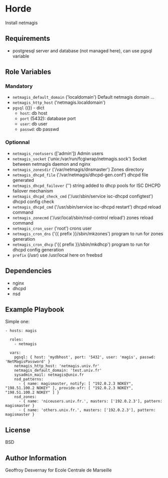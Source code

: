 Horde
=====

Install netmagis

Requirements
------------

* postgresql server and database (not managed here), can use pgsql variable

Role Variables
--------------

### Mandatory

* `netmagis_default_domain` ('localdomain')
  Default netmagis domain …
* `netmagis_http_host` ('netmagis.localdomain')
* `pgsql` ({}) - dict
  * `host`: db host
  * `port` (5432): database port
  * `user`: db user
  * `passwd`: db passwd

### Optionnal

* `netmagis_rootusers` (['admin'])
  Admin users
* `netmagis_socket` ('unix:/var/run/fcgiwrap/netmagis.sock')
  Socket between netmagis daemon and nginx
* `netmagis_zonesdir` ('/var/netmagis/dnsmaster')
  Zones directory
* `netmagis_dhcpd_file` ('/var/netmagis/dhcpd-gen.conf')
  dhcpd file generated
* `netmagis_dhcpd_failover` ('')
  string added to dhcp pools for ISC DHCPD failover mechanism
* `netmagis_dhcpd_check_cmd` ('/usr/sbin/service isc-dhcpd configtest')
  dhcpd config check
* `netmagis_dhcpd_cmd` ('/usr/sbin/service isc-dhcpd restart')
  dhcpd reload command
* `netmagis_zonecmd` ('/usr/local/sbin/nsd-control reload')
  zones reload command
* `netmagis_cron_user` ('root')
  crons user
* `netmagis_cron_dns` ('{{ prefix }}/sbin/mkzones')
  program to run for zones generation
* `netmagis_cron_dhcp` ('{{ prefix }}/sbin/mkdhcp')
  program to run for dhcpd config generation
* `prefix` (/usr)
  use /usr/local here on freebsd

Dependencies
------------

* nginx
* dhcpd
* nsd

Example Playbook
----------------

Simple one:

    - hosts: magis

      roles:
        - netmagis

      vars:
        pgsql: { host: 'mydbhost', port: '5432', user: 'magis', passwd: 'NetMagisPassword' }
        netmagis_http_host: 'netmagis.univ.fr'
        netmagis_default_domain: 'test.univ.fr'
        sysadmin_mail: netmagis@univ.fr
        nsd_patterns:
          - { name: magismaster, notify: [ "192.0.2.3 NOKEY", "198.51.100.2 NOKEY" ], provide-xfr: [ "192.0.2.3 NOKEY", "198.51.100.2 NOKEY" ] }
        nsd_zones:
          - { name: 'niceusers.univ.fr.', masters: ['192.0.2.3'], pattern: magismaster }
          - { name: 'others.univ.fr.', masters: ['192.0.2.3'], pattern: magismaster }

License
-------

BSD

Author Information
------------------

Geoffroy Desvernay for Ecole Centrale de Marseille
